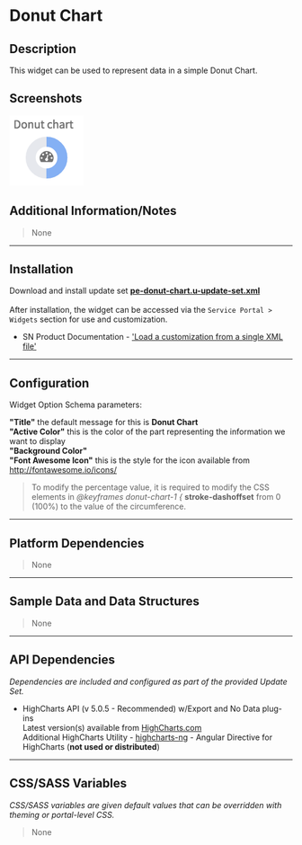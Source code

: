 # Donut Chart

## Description

This widget can be used to represent data in a simple Donut Chart.

## Screenshots

![alt text](../../images/pe-donut-chart.png "Donut Chart")

## Additional Information/Notes
> None
---
## Installation
Download and install update set **[pe-donut-chart.u-update-set.xml](https://github.com/platform-experience/serviceportal-widget-library/blob/master/donut-widgets/pe-donut-chart/pe-donut-chart.u-update-set.xml)** <br/><br/>
After installation, the widget can be accessed via the `Service Portal > Widgets` section for use and customization.<br/>
* SN Product Documentation - ['Load a customization from a single XML file'](https://docs.servicenow.com/bundle/istanbul-application-development/page/build/system-update-sets/task/t_LoadCustomizationsFromAnXMLFile.html)

---
## Configuration
Widget Option Schema parameters:

**"Title"** the default message for this is **Donut Chart**<br/>
**"Active Color"** this is the color of the part representing the information we want to display<br/>
**"Background Color"**<br/>
**"Font Awesome Icon"** this is the style for the icon available from http://fontawesome.io/icons/<br/>

> To modify the percentage value, it is required to modify the CSS elements in *@keyframes donut-chart-1 {* **stroke-dashoffset** from 0 (100%) to the value of the circumference.

---
## Platform Dependencies
> None
---
## Sample Data and Data Structures
> None
---
## API Dependencies
<i>Dependencies are included and configured as part of the provided Update Set.</i>

* HighCharts API (v 5.0.5 - Recommended)  w/Export and No Data plug-ins
  <br/>Latest version(s) available from [HighCharts.com](http://http://www.highcharts.com/products/highcharts/)
  <br/>Additional HighCharts Utility - [highcharts-ng](https://github.com/pablojim/highcharts-ng) - Angular Directive for HighCharts (__not used or distributed__)

---
## CSS/SASS Variables
_CSS/SASS variables are given default values that can be overridden with theming or portal-level CSS._
> None

